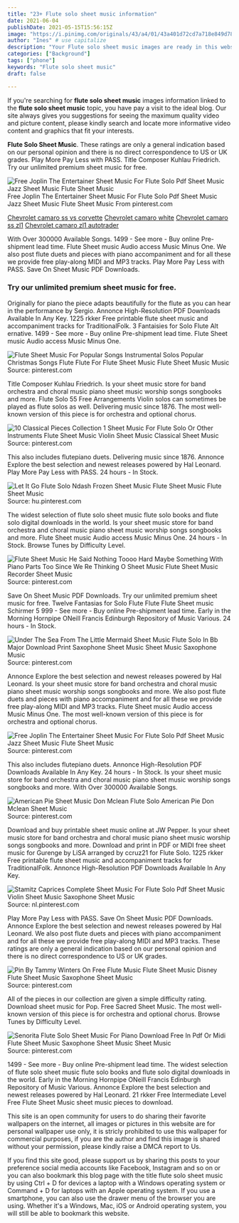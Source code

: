```yaml
---
title: "23+ Flute solo sheet music information"
date: 2021-06-04
publishDate: 2021-05-15T15:56:15Z
image: "https://i.pinimg.com/originals/43/a4/01/43a401d72cd7a718e849d7869d8af940.png"
author: "Ines" # use capitalize
description: "Your Flute solo sheet music images are ready in this website. Flute solo sheet music are a topic that is being searched for and liked by netizens now. You can Find and Download the Flute solo sheet music files here. Download all free images."
categories: ["Background"]
tags: ["phone"]
keywords: "Flute solo sheet music"
draft: false

---
```


If you're searching for **flute solo sheet music** images information linked to the **flute solo sheet music** topic, you have pay a visit to the ideal  blog.  Our site always  gives you  suggestions  for seeing  the maximum  quality video and picture  content, please kindly search and locate more informative video content and graphics  that fit your interests.

**Flute Solo Sheet Music**. These ratings are only a general indication based on our personal opinion and there is no direct correspondence to US or UK grades. Play More Pay Less with PASS. Title Composer Kuhlau Friedrich. Try our unlimited premium sheet music for free.

![Free Joplin The Entertainer Sheet Music For Flute Solo Pdf Sheet Music Jazz Sheet Music Flute Sheet Music](https://i.pinimg.com/originals/f0/c4/59/f0c459ae1db1ef2a4c0095dc67c91d0e.gif "Free Joplin The Entertainer Sheet Music For Flute Solo Pdf Sheet Music Jazz Sheet Music Flute Sheet Music")
Free Joplin The Entertainer Sheet Music For Flute Solo Pdf Sheet Music Jazz Sheet Music Flute Sheet Music From pinterest.com

[Chevrolet camaro ss vs corvette](/chevrolet-camaro-ss-vs-corvette/)
[Chevrolet camaro white](/chevrolet-camaro-white/)
[Chevrolet camaro ss zl1](/chevrolet-camaro-ss-zl1/)
[Chevrolet camaro zl1 autotrader](/chevrolet-camaro-zl1-autotrader/)

With Over 300000 Available Songs. 1499 - See more - Buy online Pre-shipment lead time. Flute Sheet music Audio access Music Minus One. We also post flute duets and pieces with piano accompaniment and for all these we provide free play-along MIDI and MP3 tracks. Play More Pay Less with PASS. Save On Sheet Music PDF Downloads.

### Try our unlimited premium sheet music for free.

Originally for piano the piece adapts beautifully for the flute as you can hear in the performance by Sergio. Annonce High-Resolution PDF Downloads Available In Any Key. 1225 rkker Free printable flute sheet music and accompaniment tracks for TraditionalFolk. 3 Fantaisies for Solo Flute Alt ernative. 1499 - See more - Buy online Pre-shipment lead time. Flute Sheet music Audio access Music Minus One.


![Flute Sheet Music For Popular Songs Instrumental Solos Popular Christmas Songs Flute Flute For Flute Sheet Music Flute Sheet Music Music](https://i.pinimg.com/originals/b0/1a/f4/b01af49274951bdf540042c2ddd8e7d5.jpg "Flute Sheet Music For Popular Songs Instrumental Solos Popular Christmas Songs Flute Flute For Flute Sheet Music Flute Sheet Music Music")
Source: pinterest.com

Title Composer Kuhlau Friedrich. Is your sheet music store for band orchestra and choral music piano sheet music worship songs songbooks and more. Flute Solo 55 Free Arrangements Violin solos can sometimes be played as flute solos as well. Delivering music since 1876. The most well-known version of this piece is for orchestra and optional chorus.

![10 Classical Pieces Collection 1 Sheet Music For Flute Solo Or Other Instruments Flute Sheet Music Violin Sheet Music Classical Sheet Music](https://i.pinimg.com/originals/51/f1/55/51f155096a121a7a0443860a48d890c1.gif "10 Classical Pieces Collection 1 Sheet Music For Flute Solo Or Other Instruments Flute Sheet Music Violin Sheet Music Classical Sheet Music")
Source: pinterest.com

This also includes flutepiano duets. Delivering music since 1876. Annonce Explore the best selection and newest releases powered by Hal Leonard. Play More Pay Less with PASS. 24 hours - In Stock.

![Let It Go Flute Solo Ndash Frozen Sheet Music Flute Sheet Music Flute Sheet Music](https://i.pinimg.com/originals/97/0e/43/970e43f95cd34b11407b28f0c1080559.png "Let It Go Flute Solo Ndash Frozen Sheet Music Flute Sheet Music Flute Sheet Music")
Source: hu.pinterest.com

The widest selection of flute solo sheet music flute solo books and flute solo digital downloads in the world. Is your sheet music store for band orchestra and choral music piano sheet music worship songs songbooks and more. Flute Sheet music Audio access Music Minus One. 24 hours - In Stock. Browse Tunes by Difficulty Level.

![Flute Sheet Music He Said Nothing Toooo Hard Maybe Something With Piano Parts Too Since We Re Thinking O Sheet Music Flute Sheet Music Recorder Sheet Music](https://i.pinimg.com/originals/20/58/af/2058afb87b43396763f1e328ef78190a.gif "Flute Sheet Music He Said Nothing Toooo Hard Maybe Something With Piano Parts Too Since We Re Thinking O Sheet Music Flute Sheet Music Recorder Sheet Music")
Source: pinterest.com

Save On Sheet Music PDF Downloads. Try our unlimited premium sheet music for free. Twelve Fantasias for Solo Flute Flute Flute Sheet music Schirmer 5 999 - See more - Buy online Pre-shipment lead time. Early in the Morning Hornpipe ONeill Francis Edinburgh Repository of Music Various. 24 hours - In Stock.

![Under The Sea From The Little Mermaid Sheet Music Flute Solo In Bb Major Download Print Saxophone Sheet Music Sheet Music Saxophone Music](https://i.pinimg.com/originals/d9/57/39/d957390a38b9c7fb1aa6391c69de9c34.gif "Under The Sea From The Little Mermaid Sheet Music Flute Solo In Bb Major Download Print Saxophone Sheet Music Sheet Music Saxophone Music")
Source: pinterest.com

Annonce Explore the best selection and newest releases powered by Hal Leonard. Is your sheet music store for band orchestra and choral music piano sheet music worship songs songbooks and more. We also post flute duets and pieces with piano accompaniment and for all these we provide free play-along MIDI and MP3 tracks. Flute Sheet music Audio access Music Minus One. The most well-known version of this piece is for orchestra and optional chorus.

![Free Joplin The Entertainer Sheet Music For Flute Solo Pdf Sheet Music Jazz Sheet Music Flute Sheet Music](https://i.pinimg.com/originals/f0/c4/59/f0c459ae1db1ef2a4c0095dc67c91d0e.gif "Free Joplin The Entertainer Sheet Music For Flute Solo Pdf Sheet Music Jazz Sheet Music Flute Sheet Music")
Source: pinterest.com

This also includes flutepiano duets. Annonce High-Resolution PDF Downloads Available In Any Key. 24 hours - In Stock. Is your sheet music store for band orchestra and choral music piano sheet music worship songs songbooks and more. With Over 300000 Available Songs.

![American Pie Sheet Music Don Mclean Flute Solo American Pie Don Mclean Sheet Music](https://i.pinimg.com/originals/f0/c4/7d/f0c47db217b688d3249f05983e885e2b.png "American Pie Sheet Music Don Mclean Flute Solo American Pie Don Mclean Sheet Music")
Source: pinterest.com

Download and buy printable sheet music online at JW Pepper. Is your sheet music store for band orchestra and choral music piano sheet music worship songs songbooks and more. Download and print in PDF or MIDI free sheet music for Gurenge by LiSA arranged by ccruz21 for Flute Solo. 1225 rkker Free printable flute sheet music and accompaniment tracks for TraditionalFolk. Annonce High-Resolution PDF Downloads Available In Any Key.

![Stamitz Caprices Complete Sheet Music For Flute Solo Pdf Sheet Music Violin Sheet Music Saxophone Sheet Music](https://i.pinimg.com/originals/cb/d5/63/cbd563cc73c1f9887d3dc7cd0f5f2d3b.gif "Stamitz Caprices Complete Sheet Music For Flute Solo Pdf Sheet Music Violin Sheet Music Saxophone Sheet Music")
Source: nl.pinterest.com

Play More Pay Less with PASS. Save On Sheet Music PDF Downloads. Annonce Explore the best selection and newest releases powered by Hal Leonard. We also post flute duets and pieces with piano accompaniment and for all these we provide free play-along MIDI and MP3 tracks. These ratings are only a general indication based on our personal opinion and there is no direct correspondence to US or UK grades.

![Pin By Tammy Winters On Free Flute Music Flute Sheet Music Disney Flute Sheet Music Saxophone Sheet Music](https://i.pinimg.com/originals/68/bf/90/68bf9041aa8d0b435f8f904ada683cea.jpg "Pin By Tammy Winters On Free Flute Music Flute Sheet Music Disney Flute Sheet Music Saxophone Sheet Music")
Source: pinterest.com

All of the pieces in our collection are given a simple difficulty rating. Download sheet music for Pop. Free Sacred Sheet Music. The most well-known version of this piece is for orchestra and optional chorus. Browse Tunes by Difficulty Level.

![Senorita Flute Solo Sheet Music For Piano Download Free In Pdf Or Midi Flute Sheet Music Saxophone Sheet Music Sheet Music](https://i.pinimg.com/originals/43/a4/01/43a401d72cd7a718e849d7869d8af940.png "Senorita Flute Solo Sheet Music For Piano Download Free In Pdf Or Midi Flute Sheet Music Saxophone Sheet Music Sheet Music")
Source: pinterest.com

1499 - See more - Buy online Pre-shipment lead time. The widest selection of flute solo sheet music flute solo books and flute solo digital downloads in the world. Early in the Morning Hornpipe ONeill Francis Edinburgh Repository of Music Various. Annonce Explore the best selection and newest releases powered by Hal Leonard. 21 rkker Free Intermediate Level Free Flute Sheet Music sheet music pieces to download.

This site is an open community for users to do sharing their favorite wallpapers on the internet, all images or pictures in this website are for personal wallpaper use only, it is stricly prohibited to use this wallpaper for commercial purposes, if you are the author and find this image is shared without your permission, please kindly raise a DMCA report to Us.

If you find this site good, please support us by sharing this posts to your preference social media accounts like Facebook, Instagram and so on or you can also bookmark this blog page with the title flute solo sheet music by using Ctrl + D for devices a laptop with a Windows operating system or Command + D for laptops with an Apple operating system. If you use a smartphone, you can also use the drawer menu of the browser you are using. Whether it's a Windows, Mac, iOS or Android operating system, you will still be able to bookmark this website.
